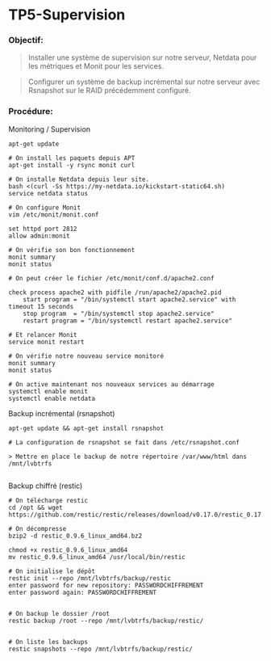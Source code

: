 # TP5-Supervision


### Objectif:

> Installer une système de supervision sur notre serveur, Netdata pour les métriques et Monit pour les services.

> Configurer un système de backup incrémental sur notre serveur avec Rsnapshot sur le RAID précédemment configuré.


### Procédure:

Monitoring / Supervision

```
apt-get update

# On install les paquets depuis APT
apt-get install -y rsync monit curl

# On installe Netdata depuis leur site. 
bash <(curl -Ss https://my-netdata.io/kickstart-static64.sh)
service netdata status

# On configure Monit
vim /etc/monit/monit.conf

set httpd port 2812
allow admin:monit

# On vérifie son bon fonctionnement
monit summary
monit status

# On peut créer le fichier /etc/monit/conf.d/apache2.conf

check process apache2 with pidfile /run/apache2/apache2.pid
    start program = "/bin/systemctl start apache2.service" with timeout 15 seconds
    stop program  = "/bin/systemctl stop apache2.service"
    restart program = "/bin/systemctl restart apache2.service"

# Et relancer Monit
service monit restart

# On vérifie notre nouveau service monitoré
monit summary
monit status

# On active maintenant nos nouveaux services au démarrage
systemctl enable monit
systemctl enable netdata
```

Backup incrémental (rsnapshot)

```
apt-get update && apt-get install rsnapshot

# La configuration de rsnapshot se fait dans /etc/rsnapshot.conf

> Mettre en place le backup de notre répertoire /var/www/html dans /mnt/lvbtrfs


```

Backup chiffré (restic)

```
# On télécharge restic
cd /opt && wget https://github.com/restic/restic/releases/download/v0.17.0/restic_0.17.0_linux_amd64.bz2

# On décompresse
bzip2 -d restic_0.9.6_linux_amd64.bz2

chmod +x restic_0.9.6_linux_amd64
mv restic_0.9.6_linux_amd64 /usr/local/bin/restic

# On initialise le dépôt
restic init --repo /mnt/lvbtrfs/backup/restic
enter password for new repository: PASSWORDCHIFFREMENT
enter password again: PASSWORDCHIFFREMENT


# On backup le dossier /root
restic backup /root --repo /mnt/lvbtrfs/backup/restic/


# On liste les backups
restic snapshots --repo /mnt/lvbtrfs/backup/restic/
```
